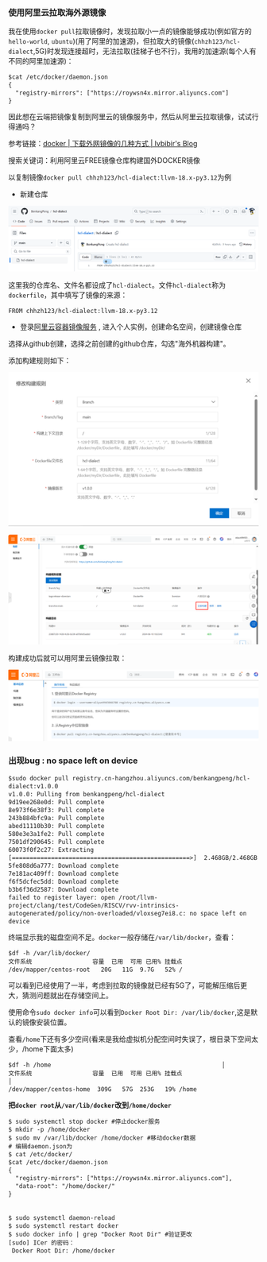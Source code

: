 ### 使用阿里云拉取海外源镜像

我在使用`docker pull`拉取镜像时，发现拉取小一点的镜像能够成功(例如官方的`hello-world`, `ubuntu`)(用了阿里的加速源)，但拉取大的镜像(`chhzh123/hcl-dialect`,5G)时发现连接超时，无法拉取(挂梯子也不行)，我用的加速源(每个人有不同的阿里加速源)：

```shell
$cat /etc/docker/daemon.json           
{                                                              
  "registry-mirrors": ["https://roywsn4x.mirror.aliyuncs.com"]       
}                                                              
```

因此想在云端把镜像复制到阿里云的镜像服务中，然后从阿里云拉取镜像，试试行得通吗？

参考链接：[docker | 下载外网镜像的几种方式 | lvbibir's Blog](https://www.lvbibir.cn/posts/tech/docker-download-foreign-images/#124-绑定-github-账号)

搜索关键词：利用阿里云FREE镜像仓库构建国外DOCKER镜像

以复制镜像`docker pull chhzh123/hcl-dialect:llvm-18.x-py3.12`为例

* 新建仓库

![](./images/image-20240610194728055.png)

这里我的仓库名、文件名都设成了`hcl-dialect`。文件`hcl-dialect`称为`dockerfile`，其中填写了镜像的来源：

```
FROM chhzh123/hcl-dialect:llvm-18.x-py3.12
```

* 登录[阿里云容器镜像服务](https://cr.console.aliyun.com/cn-hangzhou/instances) , 进入个人实例，创建命名空间，创建镜像仓库

选择从github创建，选择之前创建的github仓库，勾选"海外机器构建"。

添加构建规则如下：

![image-20240610203416560](images/image-20240610203416560-17237743390533.png)

![image-20240610203511843](images/image-20240610203511843-17237743359662.png)



构建成功后就可以用阿里云镜像拉取：

![image-20240610203639002](images/image-20240610203639002-17237743269991.png)

### 出现bug : no space left on device

```shell
$sudo docker pull registry.cn-hangzhou.aliyuncs.com/benkangpeng/hcl-dialect:v1.0.0
v1.0.0: Pulling from benkangpeng/hcl-dialect
9d19ee268e0d: Pull complete 
8e973f6e38f3: Pull complete 
243b884bfc9a: Pull complete 
abed11110b30: Pull complete 
580e3e3a1fe2: Pull complete 
7501df290645: Pull complete 
60073f0f2c27: Extracting [==================================================>]  2.468GB/2.468GB
5fe808d6a777: Download complete 
7e181ac409ff: Download complete 
f6f5dcfec5dd: Download complete 
b3b6f36d2587: Download complete 
failed to register layer: open /root/llvm-project/clang/test/CodeGen/RISCV/rvv-intrinsics-autogenerated/policy/non-overloaded/vloxseg7ei8.c: no space left on device
```

终端显示我的磁盘空间不足。`docker`一般存储在`/var/lib/docker`，查看：

```shell
$df -h /var/lib/docker/
文件系统                 容量  已用  可用 已用% 挂载点
/dev/mapper/centos-root   20G   11G  9.7G   52% /
```

可以看到已经使用了一半，考虑到拉取的镜像就已经有5G了，可能解压缩后更大，猜测问题就出在存储空间上。

使用命令`sudo docker info`可以看到`Docker Root Dir: /var/lib/docker`,这是默认的镜像安装位置。

查看`/home`下还有多少空间(看来是我给虚拟机分配空间时失误了，根目录下空间太少，/home下面太多)

```shell
$df -h /home                                                │
文件系统                 容量  已用  可用 已用% 挂载点                              │
/dev/mapper/centos-home  309G   57G  253G   19% /home
```

**把`docker root`从`/var/lib/docker`改到`/home/docker`**

```shell
$ sudo systemctl stop docker #停止docker服务
$ mkdir -p /home/docker
$ sudo mv /var/lib/docker /home/docker #移动docker数据
# 编辑daemon.json为
$ cat /etc/docker/
$cat /etc/docker/daemon.json          
{             
  "registry-mirrors": ["https://roywsn4x.mirror.aliyuncs.com"],
  "data-root": "/home/docker/"
}


$ sudo systemctl daemon-reload
$ sudo systemctl restart docker
$ sudo docker info | grep "Docker Root Dir" #验证更改
[sudo] ICer 的密码：                                              
 Docker Root Dir: /home/docker                                    
```









